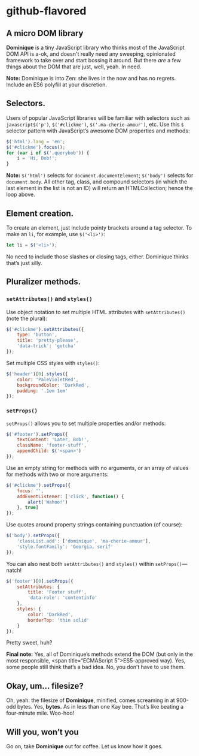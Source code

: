 <style>
	tab-space: 4;
</style>

# github-flavored 

## A micro DOM library 
	
**Dominique** is a tiny JavaScript library who thinks most of the JavaScript DOM API is a-ok, and doesn't really need any sweeping, opinionated framework to take over and start bossing it around. But there *are* a few things about the DOM that are just, well, yeah. In need.

**Note:**  Dominique is into Zen: she lives in the now and has no regrets. Include an <span title="ECMAScript 6">ES6</span> polyfill at your discretion.

## Selectors.

Users of popular JavaScript libraries will be familiar with selectors such as ```javascript$('p')```, `$('#clickme')`, `$('.ma-cherie-amour')`, etc. Use this `$` selector pattern with JavaScript&rsquo;s awesome DOM properties and methods:

```javascript
$('html').lang = 'en';
$('#clickme').focus();
for (var i of $('.querybob')) {
	i = 'Hi, Bob!';
}
```

**Note:** `$('html')` selects for `document.documentElement`; `$('body')` selects for `document.body`. All other tag, class, and compound selectors (in which the last element in the list is not an ID) will return an HTMLCollection; hence the loop above.

## Element creation.

To create an element, just include pointy brackets around a tag selector. To make an `li`, for example, use `$('<li>')`:

```javascript
let li = $('<li>');
```

No need to include those slashes or closing tags, either. Dominique thinks that&rsquo;s just silly.

## Pluralizer methods.

### `setAttributes()` and `styles()`

Use object notation to set multiple HTML attributes with `setAttributes()` (note the plural):

```javascript
$('#clickme').setAttributes({
	type: 'button',
	title: 'pretty-please',
	'data-trick': 'gotcha'
});
```

Set multiple CSS styles with `styles()`:

```javascript
$('header')[0].styles({
	color: 'PaleVioletRed',
	backgroundColor: 'DarkRed',
	padding: '.1em 1em'
});
```

### `setProps()`

`setProps()` allows you to set multiple properties and/or methods:

```javascript
$('#footer').setProps({
	textContent: 'Later, Bob!',
	className: 'footer-stuff',
	appendChild: $('<span>')
});
```

Use an empty string for methods with no arguments, or an array of values for methods with two or more arguments:

```javascript
$('#clickme').setProps({
	focus: '',
	addEventListener: ['click', function() {
		alert('Wahoo!')
	}, true]
});
```

Use quotes around property strings containing punctuation (of course):

```javascript
$('body').setProps({
	'classList.add': ['dominique', 'ma-cherie-amour'],
	'style.fontFamily': 'Georgia, serif'
});
```

You can also nest both `setAttributes()` and `styles()` within `setProps()`&mdash;natch!

```javascript
$('footer')[0].setProps({
	setAttributes: {
		title: 'Footer stuff',
		'data-role': 'contentinfo'
	},
	styles: {
		color: 'DarkRed',
		borderTop: 'thin solid'
	}
});
```

Pretty sweet, huh?

**Final note:** Yes, all of Dominique&rsquo;s methods extend the DOM (but only in the most responsible, <span title=“ECMAScript 5”>ES5</span>-approved way). Yes, some people still think that&rsquo;s a bad idea. No, you don&rsquo;t have to use them.

## Okay, um&hellip; filesize?

Oh, yeah: the filesize of **Dominique**, minified, comes screaming in at 900-odd bytes. Yes, **bytes.** As in less than one Kay bee. That&rsquo;s like beating a four-minute mile. Woo-hoo!

## Will you, won&rsquo;t you

Go on, take **Dominique** out for coffee. Let us know how it goes.
